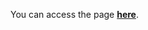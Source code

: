 You can access the page <a href="https://dimas-prates.github.io/custom-card-css/" target="_blank"><strong>here</strong></a>.